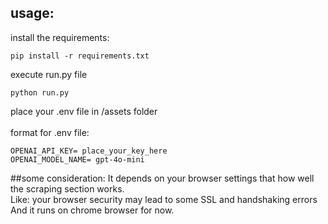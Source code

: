 ## usage:
install the requirements: <br>
```
pip install -r requirements.txt
```
execute run.py file <br>
```
python run.py
```

place your .env file in /assets folder <br>
<br>
format for .env file:<br>
```
OPENAI_API_KEY= place_your_key_here
OPENAI_MODEL_NAME= gpt-4o-mini
```
##some consideration:
It depends on your browser settings that how well the scraping section works. <br>
Like: your browser security may lead to some SSL and handshaking errors<br>
And it runs on chrome browser for now.
